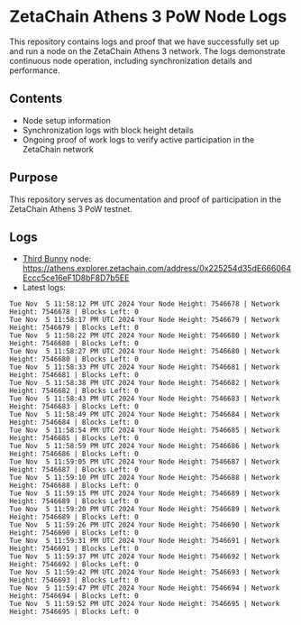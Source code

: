 # ZetaChain Athens 3 PoW Node Logs
This repository contains logs and proof that we have successfully set up and run a node on the ZetaChain Athens 3 network. The logs demonstrate continuous node operation, including synchronization details and performance.

## Contents
- Node setup information
- Synchronization logs with block height details
- Ongoing proof of work logs to verify active participation in the ZetaChain network

## Purpose
This repository serves as documentation and proof of participation in the ZetaChain Athens 3 PoW testnet.

## Logs

- [Third Bunny](https://thirdbunny.xyz/) node: https://athens.explorer.zetachain.com/address/0x225254d35dE666064Eccc5ce16eF1D8bF8D7b5EE
- Latest logs:
```
Tue Nov  5 11:58:12 PM UTC 2024 Your Node Height: 7546678 | Network Height: 7546678 | Blocks Left: 0
Tue Nov  5 11:58:17 PM UTC 2024 Your Node Height: 7546679 | Network Height: 7546679 | Blocks Left: 0
Tue Nov  5 11:58:22 PM UTC 2024 Your Node Height: 7546680 | Network Height: 7546680 | Blocks Left: 0
Tue Nov  5 11:58:27 PM UTC 2024 Your Node Height: 7546680 | Network Height: 7546680 | Blocks Left: 0
Tue Nov  5 11:58:33 PM UTC 2024 Your Node Height: 7546681 | Network Height: 7546681 | Blocks Left: 0
Tue Nov  5 11:58:38 PM UTC 2024 Your Node Height: 7546682 | Network Height: 7546682 | Blocks Left: 0
Tue Nov  5 11:58:43 PM UTC 2024 Your Node Height: 7546683 | Network Height: 7546683 | Blocks Left: 0
Tue Nov  5 11:58:49 PM UTC 2024 Your Node Height: 7546684 | Network Height: 7546684 | Blocks Left: 0
Tue Nov  5 11:58:54 PM UTC 2024 Your Node Height: 7546685 | Network Height: 7546685 | Blocks Left: 0
Tue Nov  5 11:58:59 PM UTC 2024 Your Node Height: 7546686 | Network Height: 7546686 | Blocks Left: 0
Tue Nov  5 11:59:05 PM UTC 2024 Your Node Height: 7546687 | Network Height: 7546687 | Blocks Left: 0
Tue Nov  5 11:59:10 PM UTC 2024 Your Node Height: 7546688 | Network Height: 7546688 | Blocks Left: 0
Tue Nov  5 11:59:15 PM UTC 2024 Your Node Height: 7546689 | Network Height: 7546689 | Blocks Left: 0
Tue Nov  5 11:59:20 PM UTC 2024 Your Node Height: 7546689 | Network Height: 7546689 | Blocks Left: 0
Tue Nov  5 11:59:26 PM UTC 2024 Your Node Height: 7546690 | Network Height: 7546690 | Blocks Left: 0
Tue Nov  5 11:59:31 PM UTC 2024 Your Node Height: 7546691 | Network Height: 7546691 | Blocks Left: 0
Tue Nov  5 11:59:37 PM UTC 2024 Your Node Height: 7546692 | Network Height: 7546692 | Blocks Left: 0
Tue Nov  5 11:59:42 PM UTC 2024 Your Node Height: 7546693 | Network Height: 7546693 | Blocks Left: 0
Tue Nov  5 11:59:47 PM UTC 2024 Your Node Height: 7546694 | Network Height: 7546694 | Blocks Left: 0
Tue Nov  5 11:59:52 PM UTC 2024 Your Node Height: 7546695 | Network Height: 7546695 | Blocks Left: 0
```
